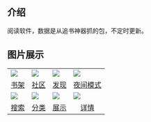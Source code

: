 ## 介绍
阅读软件，数据是从追书神器抓的包，不定时更新。

## 图片展示
<table border="0" width="100%">
  <tr>
    <td><img src="https://github.com/libcm/YSX/blob/master/image/bookshelf.png"></td>
    <td><img src="https://github.com/libcm/YSX/blob/master/image/community.png"></td>
    <td><img src="https://github.com/libcm/YSX/blob/master/image/found.png"></td>
    <td><img src="https://github.com/libcm/YSX/blob/master/image/night.png"></td>
  </tr>
  <tr>
    <td align="center"><a href="https://github.com/libcm/YSX/blob/master/image/bookshelf.png">书架</a></td>
    <td align="center"><a href="https://github.com/libcm/YSX/blob/master/image/community.png">社区</a></td>
    <td align="center"><a href="https://github.com/libcm/YSX/blob/master/image/found.png">发现</a></td>
    <td align="center"><a href="https://github.com/libcm/YSX/blob/master/image/night.png">夜间模式</a></td>
  </tr>
  <tr>
    <td><img src="https://github.com/libcm/YSX/blob/master/image/search.png"></td>
    <td><img src="https://github.com/libcm/YSX/blob/master/image/type.png"></td>
    <td><img src="https://github.com/libcm/YSX/blob/master/image/show.png"></td>
    <td><img src="https://github.com/libcm/YSX/blob/master/image/detail.png"></td>
  </tr>
  <tr>
    <td align="center"><a href="https://github.com/libcm/YSX/blob/master/image/search.png">搜索</a></td>
    <td align="center"><a href="https://github.com/libcm/YSX/blob/master/image/type.png">分类</a></td>
    <td align="center"><a href="https://github.com/libcm/YSX/blob/master/image/show.png">展示</a></td>
    <td align="center"><a href="https://github.com/libcm/YSX/blob/master/image/detail.png">详情</a></td>
  </tr>
</table>
